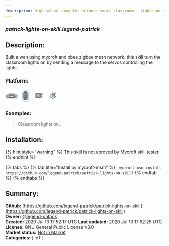 ```yaml
---
description: High school computer science smart classroom.  lights on skill
---
```


### _patrick-lights-on-skill.legend-patrick_  
## Description:  
Built a wan using mycroft and xbee zigbee mesh network. this skill turn the classroom lights on by sending a message to the servos controlling the lights.  
  
  
### Platform:  
 ![Mark I](../.gitbook/assets/mark-1-icon.png)  ![Mark II](../.gitbook/assets/mark-2-icon.png)  ![Picroft](../.gitbook/assets/picroft-icon.png)  ![plasmoid](../.gitbook/assets/kde.png)   
### Examples:  
> Classroom lights on.  
  
## Installation:  
{% hint style="warning" %}
This skill is not aproved by Mycroft skill tester.
{% endhint %}
    
{% tabs %}
{% tab title="Install by mycroft-msm" %}
``` mycroft-msm install https://github.com/legend-patrick/patrick-lights-on-skill```
{% endtab %}
  {% endtabs %}
    
## Summary:  
**Github:** [https://github.com/legend-patrick/patrick-lights-on-skill](https://github.com/legend-patrick/patrick-lights-on-skill)  
**Owner:** [@legend-patrick](https://github.com/legend-patrick)  
**Created:** 2020 Jul 13 17:52:17 UTC  **Last updated:** 2020 Jul 13 17:52:25 UTC  
**License:** GNU General Public License v3.0  
**Market status:** [Not in Market](https://market.mycroft.ai/skill/)  
**Categories:** [ IoT ]   
